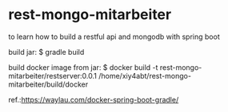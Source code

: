 # rest-mongo-mitarbeiter
to learn how to build a restful api and mongodb with spring boot


build jar:
$ gradle build

build docker image from jar:
$ docker build -t rest-mongo-mitarbeiter/restserver:0.0.1 /home/xiy4abt/rest-mongo-mitarbeiter/build/docker


ref.:https://waylau.com/docker-spring-boot-gradle/
